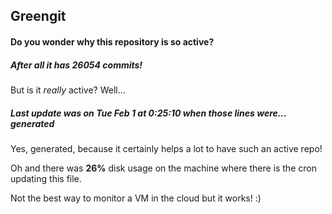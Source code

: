 ## Greengit

#### Do you wonder why this repository is so active?

##### After all it has 26054 commits!

But is it *really* active? Well...

##### Last update was on Tue Feb 1 at 0:25:10 when those lines were... generated

Yes, generated, because it certainly helps a lot to have such an active repo!

Oh and there was **26%** disk usage on the machine
where there is the cron updating this file.

Not the best way to monitor a VM in the cloud but it works! :)
